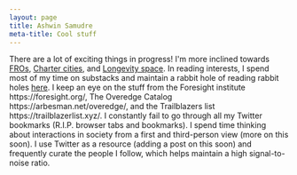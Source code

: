 ```yaml
---
layout: page
title: Ashwin Samudre
meta-title: Cool stuff
---
```


<div id="coolstuff-section">

<p class="coolstuff-text">
<!--<span class="fa fa-briefcase about-icon"></span> -->
 There are a lot of exciting things in progress! I'm more inclined towards <a target="_blank" href="https://www.convergentresearch.org/our-fros">FROs</a>, <a target="_blank" href="https://chartercitiesinstitute.org/">Charter cities</a>, and <a target="_blank" href="https://foresight.org/ext/ForesightTechTree/">Longevity space</a>. In reading interests, I spend most of my time on substacks and maintain a rabbit hole of reading rabbit holes <a target="_blank" href="https://t.co/NERTqXiOoS">here</a>. I keep an eye on the stuff from the Foresight institute https://foresight.org/, The Overedge Catalog https://arbesman.net/overedge/, and the Trailblazers list https://trailblazerlist.xyz/. I constantly fail to go through all my Twitter bookmarks (R.I.P. browser tabs and bookmarks). I spend time thinking about interactions in society from a first and third-person view (more on this soon). I use Twitter as a resource (adding a post on this soon) and frequently curate the people I follow, which helps maintain a high signal-to-noise ratio.
 </p>

<br>
